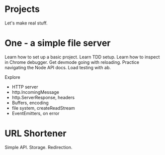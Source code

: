 # Projects

Let's make real stuff.

# One - a simple file server

Learn how to set up a basic project.
Learn TDD setup.
Learn how to inspect in Chrome debugger.
Get devmode going with reloading.
Practice navigating the Node API docs.
Load testing with ab.

Explore
* HTTP server
* http.IncomingMessage
* http.ServerResponse, headers
* Buffers, encoding
* file system, createReadStream
* EventEmitters, on error


# URL Shortener

Simple API.  Storage.  Redirection.
